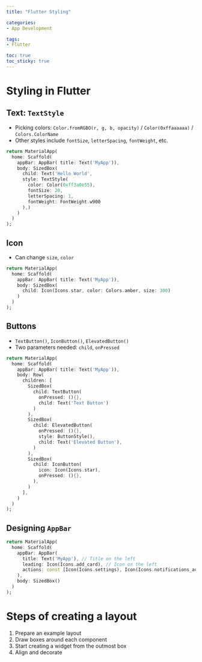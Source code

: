 ```yaml
---
title: "Flutter Styling"

categories:
- App Development

tags:
- Flutter

toc: true
toc_sticky: true
---
```


# Styling in Flutter
## Text: `TextStyle`
- Picking colors: `Color.fromRGBO(r, g, b, opacity)` / `Color(0xffaaaaaa)` / `Colors.ColorName`
- Other styles include `fontSize`, `letterSpacing`, `fontWeight`, etc.

```Dart
return MaterialApp(
  home: Scaffold(
    appBar: AppBar( title: Text('MyApp')),
    body: SizedBox(
      child: Text('Hello World',
      style: TextStyle(
        color: Color(0xff3a0e55),
        fontSize: 20,
        letterSpacing: 1,
        fontWeight: FontWeight.w900
      ),)
    )
  )
);
```

## Icon
- Can change `size`, `color`
```Dart
return MaterialApp(
  home: Scaffold(
    appBar: AppBar( title: Text('MyApp')),
    body: SizedBox(
      child: Icon(Icons.star, color: Colors.amber, size: 300)
    )
  )
);
```

## Buttons
- `TextButton()`, `IconButton()`, `ElevatedButton()`
- Two parameters needed: `child`, `onPressed`
```Dart
return MaterialApp(
  home: Scaffold(
    appBar: AppBar( title: Text('MyApp')),
    body: Row(
      children: [
        SizedBox(
          child: TextButton(
            onPressed: (){},
            child: Text('Text Button')
          )
        ),
        SizedBox(
          child: ElevatedButton(
            onPressed: (){},
            style: ButtonStyle(),
            child: Text('Elevated Button'),
          )
        ),
        SizedBox(
          child: IconButton(
            icon: Icon(Icons.star),
            onPressed: (){},
          ),
        )
      ],
    )
  )
);
```

## Designing `AppBar`
```Dart
return MaterialApp(
  home: Scaffold(
    appBar: AppBar(
      title: Text('MyApp'), // Title on the left
      leading: Icon(Icons.add_card), // Icon on the left
      actions: const [Icon(Icons.settings), Icon(Icons.notifications_active)], // Icon on the right
    ),
    body: SizedBox()
  )
);
```

# Steps of creating a layout
1. Prepare an example layout
2. Draw boxes around each component
3. Start creating a widget from the outmost box
4. Align and decorate